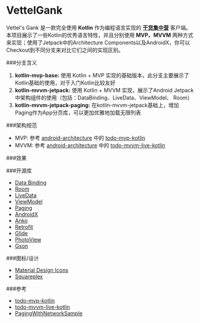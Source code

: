 # VettelGank
Vettel's Gank 是一款完全使用 **Kotlin** 作为编程语言实现的 **[干货集中营](http://gank.io/)** 客户端。本项目展示了一些Kotlin的优秀语言特性，并且分别使用 **MVP、MVVM** 两种方式来实现；使用了Jetpack中的Architecture Components以及AndroidX，你可以Checkout到不同分支来对比它们之间的实现区别。  
  
###分支含义 
1. **kotlin-mvp-base:** 使用 Kotlin + MVP 实现的基础版本，此分支主要展示了Kotlin基础的使用，对于入门Kotlin比较友好  
2. **kotlin-mvvm-jetpack:** 使用 Kotlin + MVVM 实现，展示了Android Jetpack中架构组件的使用（包括：DataBinding、LiveData、ViewModel、 Room）  
3. **kotlin-mvvm-jetpack-paging:** 在kotlin-mvvm-jetpack基础上，增加Paging作为App分页库，可以更加优雅地加载无限列表  
  
###架构规范
* MVP: 参考 [android-architecture](https://github.com/googlesamples/android-architecture) 中的 [todo-mvp-kotlin](https://github.com/googlesamples/android-architecture/tree/todo-mvp-kotlin)  
* MVVM: 参考 [android-architecture](https://github.com/googlesamples/android-architecture) 中的 [todo-mvvm-live-kotlin](https://github.com/googlesamples/android-architecture/tree/todo-mvvm-live-kotlin) 
  
###效果

###开源库
* [Data Binding](https://developer.android.google.cn/topic/libraries/data-binding/)  
* [Room](https://developer.android.google.cn/topic/libraries/architecture/room)  
* [LiveData](https://developer.android.google.cn/topic/libraries/architecture/livedata)  
* [ViewModel](https://developer.android.google.cn/topic/libraries/architecture/viewmodel)  
* [Paging](https://developer.android.google.cn/topic/libraries/architecture/paging/)  
* [AndroidX](https://developer.android.google.cn/jetpack/androidx)  
* [Anko](https://github.com/Kotlin/anko)  
* [Retrofit](https://github.com/square/retrofit)  
* [Glide](https://github.com/bumptech/glide)  
* [PhotoView](https://github.com/chrisbanes/PhotoView)  
* [Gson](https://github.com/google/gson)

###图标/设计
* [Material Design Icons](https://github.com/google/material-design-icons)  
* [Squareplex](https://www.iconfinder.com/iconsets/squareplex)

###参考
* [todo-mvp-kotlin](https://github.com/googlesamples/android-architecture/tree/todo-mvp-kotlin)  
* [todo-mvvm-live-kotlin](https://github.com/googlesamples/android-architecture/tree/todo-mvvm-live-kotlin)  
* [PagingWithNetworkSample](https://github.com/googlesamples/android-architecture-components/tree/master/PagingWithNetworkSample)
